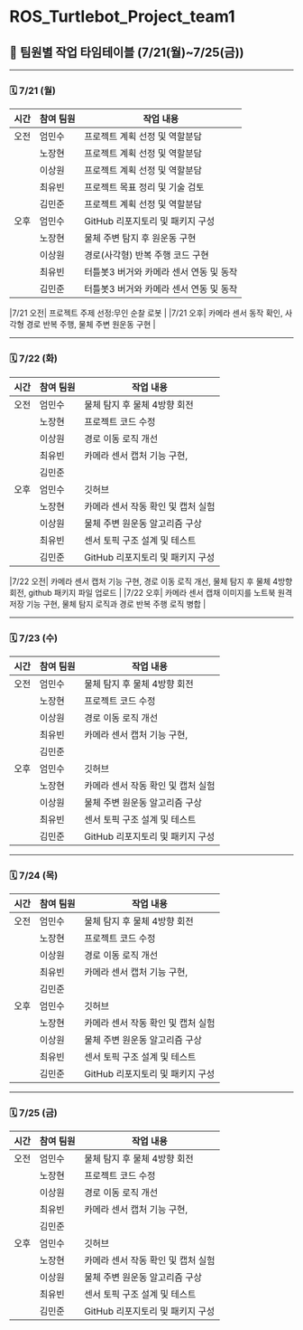 # ROS_Turtlebot_Project_team1




## 📅 팀원별 작업 타임테이블 (7/21(월)~7/25(금))

---

### 🗓️ 7/21 (월)

| 시간  | 참여 팀원 | 작업 내용                         |
|--------|------------|----------------------------------|
| 오전   | 엄민수     | 프로젝트 계획 선정 및 역할분담 |
|        | 노장현     | 프로젝트 계획 선정 및 역할분담|
|        | 이상원     | 프로젝트 계획 선정 및 역할분담       |
|        | 최유빈     | 프로젝트 목표 정리 및 기술 검토   |
|        | 김민준     | 프로젝트 계획 선정 및 역할분담  |
| 오후   | 엄민수     | GitHub 리포지토리 및 패키지 구성     |
|        | 노장현     | 물체 주변 탐지 후 원운동 구현 |
|        | 이상원     | 경로(사각형) 반복 주행 코드 구현    |
|        | 최유빈     | 터틀봇3 버거와 카메라 센서 연동 및 동작     |
|        | 김민준     | 터틀봇3 버거와 카메라 센서 연동 및 동작  |

|7/21 오전| 프로젝트 주제 선정:무인 순찰 로봇 |
|7/21 오후| 카메라 센서 동작 확인, 사각형 경로 반복 주행, 물체 주변 원운동 구현 |

---

### 🗓️ 7/22 (화)

| 시간  | 참여 팀원 | 작업 내용                         |
|--------|------------|----------------------------------|
| 오전   | 엄민수     | 물체 탐지 후 물체 4방향 회전 |
|        | 노장현     | 프로젝트 코드 수정|
|        | 이상원     | 경로 이동 로직 개선       |
|        | 최유빈     | 카메라 센서 캡처 기능 구현,    |
|        | 김민준     |   |
| 오후   | 엄민수     | 깃허브    |
|        | 노장현     | 카메라 센서 작동 확인 및 캡처 실험 |
|        | 이상원     | 물체 주변 원운동 알고리즘 구상    |
|        | 최유빈     | 센서 토픽 구조 설계 및 테스트     |
|        | 김민준     | GitHub 리포지토리 및 패키지 구성   |


|7/22 오전| 카메라 센서 캡처 기능 구현, 경로 이동 로직 개선, 물체 탐지 후 물체 4방향 회전, github 패키지 파일 업로드 |
|7/22 오후| 카메라 센서 캡채 이미지를 노트북 원격 저장 기능 구현, 물체 탐지 로직과 경로 반복 주행 로직 병합 |

---

### 🗓️ 7/23 (수)

| 시간  | 참여 팀원 | 작업 내용                         |
|--------|------------|----------------------------------|
| 오전   | 엄민수     | 물체 탐지 후 물체 4방향 회전 |
|        | 노장현     | 프로젝트 코드 수정|
|        | 이상원     | 경로 이동 로직 개선       |
|        | 최유빈     | 카메라 센서 캡처 기능 구현,    |
|        | 김민준     |   |
| 오후   | 엄민수     | 깃허브    |
|        | 노장현     | 카메라 센서 작동 확인 및 캡처 실험 |
|        | 이상원     | 물체 주변 원운동 알고리즘 구상    |
|        | 최유빈     | 센서 토픽 구조 설계 및 테스트     |
|        | 김민준     | GitHub 리포지토리 및 패키지 구성   |



---

### 🗓️ 7/24 (목)

| 시간  | 참여 팀원 | 작업 내용                         |
|--------|------------|----------------------------------|
| 오전   | 엄민수     | 물체 탐지 후 물체 4방향 회전 |
|        | 노장현     | 프로젝트 코드 수정|
|        | 이상원     | 경로 이동 로직 개선       |
|        | 최유빈     | 카메라 센서 캡처 기능 구현,    |
|        | 김민준     |   |
| 오후   | 엄민수     | 깃허브    |
|        | 노장현     | 카메라 센서 작동 확인 및 캡처 실험 |
|        | 이상원     | 물체 주변 원운동 알고리즘 구상    |
|        | 최유빈     | 센서 토픽 구조 설계 및 테스트     |
|        | 김민준     | GitHub 리포지토리 및 패키지 구성   |



---

### 🗓️ 7/25 (금)

| 시간  | 참여 팀원 | 작업 내용                         |
|--------|------------|----------------------------------|
| 오전   | 엄민수     | 물체 탐지 후 물체 4방향 회전 |
|        | 노장현     | 프로젝트 코드 수정|
|        | 이상원     | 경로 이동 로직 개선       |
|        | 최유빈     | 카메라 센서 캡처 기능 구현,    |
|        | 김민준     |   |
| 오후   | 엄민수     | 깃허브    |
|        | 노장현     | 카메라 센서 작동 확인 및 캡처 실험 |
|        | 이상원     | 물체 주변 원운동 알고리즘 구상    |
|        | 최유빈     | 센서 토픽 구조 설계 및 테스트     |
|        | 김민준     | GitHub 리포지토리 및 패키지 구성   |


